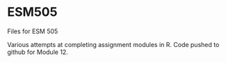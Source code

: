 ESM505
======

Files for ESM 505

Various attempts at completing assignment modules in R.  Code pushed to github for Module 12.
